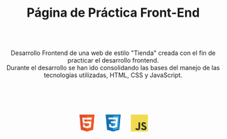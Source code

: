 <h1 style="text-align: center">Página de Práctica Front-End</h1>
<br>
<br>
<p style="text-align: center">
Desarrollo Frontend de una web de estilo "Tienda" creada con el fin de practicar el desarrollo frontend.
<br>
Durante el desarrollo se han ido consolidando las bases del manejo de las tecnologías utilizadas, HTML, CSS y JavaScript.
</p>
<br>
<br>
<br>
<br>
<div style="display:flex; width: 100%; justify-content: center">
<img src="https://raw.githubusercontent.com/devicons/devicon/1119b9f84c0290e0f0b38982099a2bd027a48bf1/icons/html5/html5-original.svg" alt="" width="40px" style="margin-right: 20px">
<img src="https://raw.githubusercontent.com/devicons/devicon/1119b9f84c0290e0f0b38982099a2bd027a48bf1/icons/css3/css3-original.svg" alt="" width="40px" style="margin-right: 20px">
<img src="https://raw.githubusercontent.com/devicons/devicon/1119b9f84c0290e0f0b38982099a2bd027a48bf1/icons/javascript/javascript-original.svg" alt="" width="40px">
</div>
